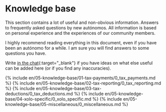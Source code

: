 # Knowledge base

This section contains a lot of useful and non-obvious information. Answers to frequently asked questions by new
autónomos. All information is based on personal experience and the experiences of our community members.

I highly recommend reading everything in this document, even if you have been an autónomo for a while. I am sure you
will find answers to some questions you have.

Write [in the chat](https://bit.ly/it-autonomos-spain-eng){:target="_blank"} if you have ideas on what else useful can
be added here (or if you find any inaccuracies).

{% include en/05-knowledge-base/01-tax-payments/0_tax_payments.md %}
{% include en/05-knowledge-base/02-tax-reporting/0_tax_reporting.md %}
{% include en/05-knowledge-base/03-tax-deductions/0_tax_deductions.md %}
{% include en/05-knowledge-base/04-xolo-specific/0_xolo_specific.md %}
{% include en/05-knowledge-base/05-miscellaneous/0_miscellaneous.md %}
